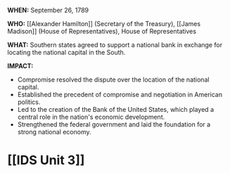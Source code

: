 **WHEN:** September 26, 1789

**WHO:** [[Alexander Hamilton]] (Secretary of the Treasury), [[James Madison]] (House of Representatives), House of Representatives

**WHAT:** Southern states agreed to support a national bank in exchange for locating the national capital in the South.

**IMPACT:**
* Compromise resolved the dispute over the location of the national capital.
* Established the precedent of compromise and negotiation in American politics.
* Led to the creation of the Bank of the United States, which played a central role in the nation's economic development.
* Strengthened the federal government and laid the foundation for a strong national economy.
# [[IDS Unit 3]]